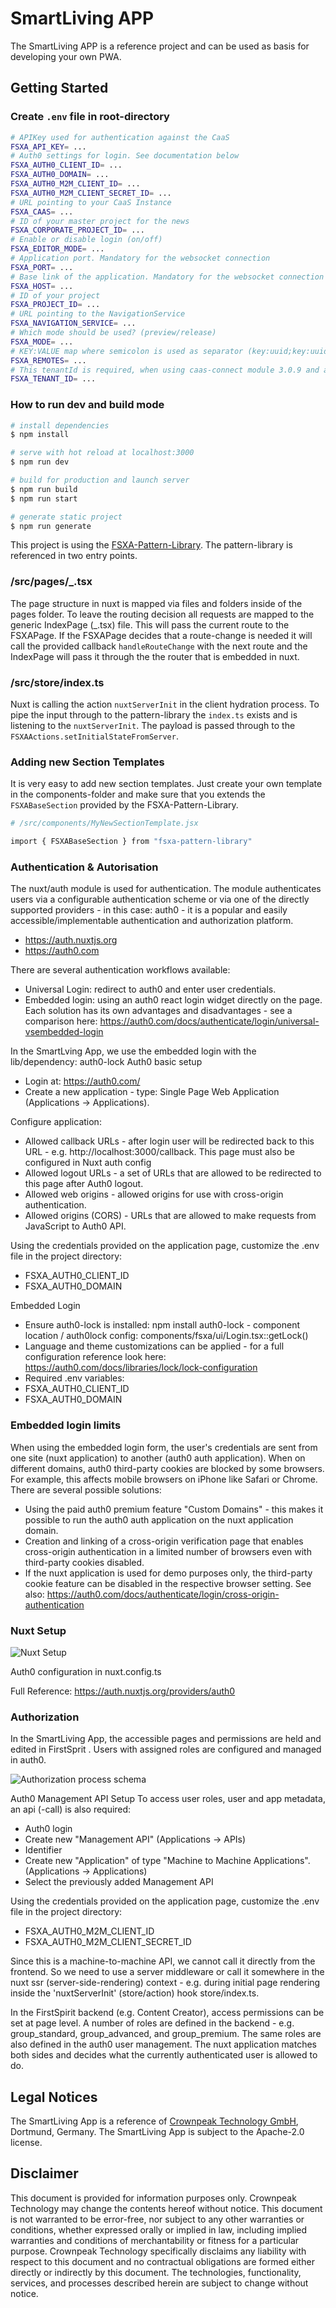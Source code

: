 # SmartLiving APP

The SmartLiving APP is a reference project and can be used as basis for developing your own PWA.

## Getting Started

### Create `.env` file in root-directory

```bash
# APIKey used for authentication against the CaaS
FSXA_API_KEY= ...
# Auth0 settings for login. See documentation below
FSXA_AUTH0_CLIENT_ID= ...
FSXA_AUTH0_DOMAIN= ...
FSXA_AUTH0_M2M_CLIENT_ID= ...
FSXA_AUTH0_M2M_CLIENT_SECRET_ID= ...
# URL pointing to your CaaS Instance
FSXA_CAAS= ...
# ID of your master project for the news
FSXA_CORPORATE_PROJECT_ID= ...
# Enable or disable login (on/off)
FSXA_EDITOR_MODE= ...
# Application port. Mandatory for the websocket connection
FSXA_PORT= ...
# Base link of the application. Mandatory for the websocket connection
FSXA_HOST= ...
# ID of your project
FSXA_PROJECT_ID= ...
# URL pointing to the NavigationService
FSXA_NAVIGATION_SERVICE= ...
# Which mode should be used? (preview/release)
FSXA_MODE= ...
# KEY:VALUE map where semicolon is used as separator (key:uuid;key:uuid)
FSXA_REMOTES= ...
# This tenantId is required, when using caas-connect module 3.0.9 and above
FSXA_TENANT_ID= ...

```

### How to run dev and build mode

```bash
# install dependencies
$ npm install

# serve with hot reload at localhost:3000
$ npm run dev

# build for production and launch server
$ npm run build
$ npm run start

# generate static project
$ npm run generate
```

This project is using the [FSXA-Pattern-Library](https://www.npmjs.com/package/fsxa-pattern-library).
The pattern-library is referenced in two entry points.

### /src/pages/\_.tsx

The page structure in nuxt is mapped via files and folders inside of the pages folder. To leave the routing decision all requests are mapped to the generic IndexPage (\_.tsx) file. This will pass the current route to the FSXAPage. If the FSXAPage decides that a route-change is needed it will call the provided callback `handleRouteChange` with the next route and the IndexPage will pass it through the the router that is embedded in nuxt.


### /src/store/index.ts

Nuxt is calling the action `nuxtServerInit` in the client hydration process. To pipe the input through to the pattern-library the `index.ts` exists and is listening to the `nuxtServerInit`. The payload is passed through to the `FSXAActions.setInitialStateFromServer`.


### Adding new Section Templates

It is very easy to add new section templates. Just create your own template in the components-folder and make sure that you extends the `FSXABaseSection` provided by the FSXA-Pattern-Library.

```bash
# /src/components/MyNewSectionTemplate.jsx

import { FSXABaseSection } from "fsxa-pattern-library"
```

### Authentication & Autorisation

The nuxt/auth module is used for authentication. The module authenticates users via a configurable authentication scheme or via one of the directly supported providers - in this case: auth0 - it is a popular and easily accessible/implementable authentication and authorization platform.
* https://auth.nuxtjs.org
* https://auth0.com

There are several authentication workflows available:
* Universal Login: redirect to auth0 and enter user credentials. 
* Embedded login: using an auth0 react login widget directly on the page.
Each solution has its own advantages and disadvantages - see a comparison here: https://auth0.com/docs/authenticate/login/universal-vsembedded-login

In the SmartLving App, we use the embedded login with the lib/dependency: auth0-lock
Auth0 basic setup
* Login at: https://auth0.com/
* Create a new application - type: Single Page Web Application (Applications -> Applications).

Configure application:
* Allowed callback URLs - after login user will be redirected back to this URL - e.g. http://localhost:3000/callback. This page must also be configured in Nuxt auth config
* Allowed logout URLs - a set of URLs that are allowed to be redirected to this page after Auth0 logout.
* Allowed web origins - allowed origins for use with cross-origin authentication.
* Allowed origins (CORS) - URLs that are allowed to make requests from JavaScript to Auth0 API.

Using the credentials provided on the application page, customize the .env file in the project directory:
* FSXA_AUTH0_CLIENT_ID
* FSXA_AUTH0_DOMAIN

Embedded Login
* Ensure auth0-lock is installed: npm install auth0-lock - component location / auth0lock config: 
components/fsxa/ui/Login.tsx::getLock()
* Language and theme customizations can be applied - for a full configuration reference look here: https://auth0.com/docs/libraries/lock/lock-configuration
* Required .env variables:
* FSXA_AUTH0_CLIENT_ID
* FSXA_AUTH0_DOMAIN

### Embedded login limits

When using the embedded login form, the user's credentials are sent from one site (nuxt application) to another (auth0 auth application). When on different domains, auth0 third-party cookies are blocked by some browsers. For example, this affects mobile browsers on iPhone like Safari or Chrome.
There are several possible solutions:
* Using the paid auth0 premium feature "Custom Domains" - this makes it possible to run the auth0 auth application on the nuxt application domain.
* Creation and linking of a cross-origin verification page that enables cross-origin authentication in a limited number of browsers even with third-party cookies disabled.
* If the nuxt application is used for demo purposes only, the third-party cookie feature can be disabled in the respective browser setting.
See also: https://auth0.com/docs/authenticate/login/cross-origin-authentication

### Nuxt Setup

![Nuxt Setup](docs/images/Auth0-configuration-in-nuxt.config.ts.png)

Auth0 configuration in nuxt.config.ts

Full Reference: https://auth.nuxtjs.org/providers/auth0

### Authorization

In the SmartLiving App, the accessible pages and permissions are held and edited in FirstSprit . Users with assigned roles are configured and managed in auth0.

![Authorization process schema](docs/images/Authorization-process-schema.png)

Auth0 Management API Setup
To access user roles, user and app metadata, an api (-call) is also required:
* Auth0 login
* Create new "Management API" (Applications -> APIs)
* Identifier
* Create new "Application" of type "Machine to Machine Applications".
(Applications -> Applications)
* Select the previously added Management API

Using the credentials provided on the application page, customize the .env file in the project directory:

* FSXA_AUTH0_M2M_CLIENT_ID 
* FSXA_AUTH0_M2M_CLIENT_SECRET_ID
 
Since this is a machine-to-machine API, we cannot call it directly from the frontend. So we need to use a server middleware or call it somewhere in the nuxt ssr (server-side-rendering) context - e.g. during initial page rendering inside the 'nuxtServerInit' (store/action) hook store/index.ts.

In the FirstSpirit backend (e.g. Content Creator), access permissions can be set at page level. A number of roles are defined in the backend - e.g. group_standard, group_advanced, and group_premium. The same roles are also defined in the auth0 user management. The nuxt application matches both sides and decides what the currently authenticated user is allowed to do.



## Legal Notices

The SmartLiving App is a reference of [Crownpeak Technology GmbH](https://www.crownpeak.com/), Dortmund, Germany.
The SmartLiving App is subject to the Apache-2.0 license.

## Disclaimer

This document is provided for information purposes only. Crownpeak Technology may change the contents hereof without notice. This document is not warranted to be error-free, nor subject to any other warranties or conditions, whether expressed orally or implied in law, including implied warranties and conditions of merchantability or fitness for a particular purpose. Crownpeak Technology specifically disclaims any liability with respect to this document and no contractual obligations are formed either directly or indirectly by this document. The technologies, functionality, services, and processes described herein are subject to change without notice.
